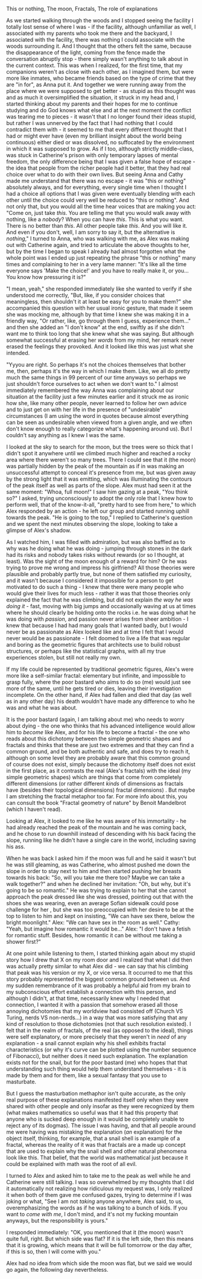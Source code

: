 This or nothing, The moon, Fractals, The role of explanations


As we started walking through the woods and I stopped seeing the facility I totally lost sense of where I was - if the facility, although unfamiliar as well, I  associated with my parents who took me there and the backyard, I associated with the facility, there was nothing I could associate with the woods surrounding it. And I thought that the others felt the same, because the disappearance of the light, coming from the fence made the conversation abruptly stop - there simply wasn't anything to talk about in the current context. This was when I realized, for the first time, that my companions weren't as close with each other, as I imagined them, but were more like inmates, who became friends based on the type of crime that they are "in for", as Anna put it. And together we were running away from the place where we were supposed to get better - as stupid as this thought was and as much it oversimplified the situation, it struck in my head and, I started thinking about my parents and their hopes for me to continue studying and do God knows what else and at the next moment the conflict was tearing me to pieces - it wasn't that I no longer found their ideas stupid, but rather I was unnerved by the fact that I had nothing that I could contradict them with - it seemed to me that every different thought that I had or might ever have (even my brilliant insight about the world being continuous) either died or was dissolved, no suffocated by the environment in which it was supposed to grow. As if I too, although strictly middle-class, was stuck in Catherine's prison with only temporary lapses of mental freedom, the only difference being that I was given a false hope of escape - the idea that people from the richer people had it better, that they had real choice over what to do with their own lives. But seeing Anna and Cathy made me understand that there was no escape - it was "this or nothing" absolutely always, and for everything, every single time when I thought I had a choice all options that I was given were eventually blending with each other until the choice could very well be reduced to "this or nothing". And not only that, but you would all the time hear voices that are making you act: "Come on, just take *this*. You are telling me that you would walk away with nothing, like a *nobody*? When you can have *this*. This is what you want. There is no better than *this*. All other people take *this*. And you will like it. And even if you don't, well, I am sorry to say it, but the alternative is *nothing*," 
I turned to Anna, who was walking with me, as Alex was making out with Catherine again, and tried to articulate the above thoughts to her, but by the time I began to speak I already had almost forgotten what the whole point was I ended up just repeating the phrase "this or nothing" many times and complaining to her in a very lame manner: "It's like all the time everyone says 'Make the choice!' and you have to really make it, or you... You know how pressuring it is?" 

"I mean, yeah," she responded immediately like she wanted to verify if she understood me correctly, "But, like, if you consider choices that meaningless, then shouldn't it at least be easy for you to make them?" she accompanied this question with her usual ironic gesture, that made it seem she was mocking me, although by that time I knew she was making it in a friendly way, "Or rather, like, go through them I guess, experience them..." and then she added an "I don't know" at the end, swiftly as if she didn't want me to think too long that she knew what she was saying. But although somewhat successful at erasing her *words* from my mind, her remark never erased the feelings they provoked. And it looked like this was just what she intended.


"Yyyou are right. So perhaps it's not the choices themselves that bother me, then, perhaps it's the way in which I make them. Like, we all do pretty much the same things in 99 percent of our time anyways so perhaps we just shouldn't force ourselves to act when we don't want to." I almost immediately remembered the way Anna was complaining about our situation at the facility just a few minutes earlier and it struck me as ironic how she, like many other people, never learned to follow her own advice and to just get on with her life in the presence of "undesirable" circumstances (I am using the word in quotes because almost everything can be seen as undesirable when viewed from a given angle, and we often don't know enough to really categorize what's happening around us). But I couldn't say anything as I knew I was the same.

I looked at the sky to search for the moon, but the trees were so thick that I didn't spot it anywhere until we climbed much higher and reached a rocky area where there weren't so many trees. There I could see that it (the moon) was partially hidden by the peak of the mountain as if in was making an unsuccessful attempt to conceal it's presence from me, but was given away by the strong light that it was emitting, which was illuminating the contours of the peak itself as well as parts of the slope. Alex must had seen it at the same moment: "Whoa, full moon!" I saw him gazing at a peak, "You think so?" I asked, trying unconsciously to adopt the only role that I knew how to perform well, that of the know-it-all, "pretty hard to see from here," to which Alex responded by an action - he left our group and started running uphill towards the peak. "He is going to the top," I replied to Catherine's question and we spent the next minutes observing the slope, looking to take a glimpse of Alex's shadow. 

As I watched him, I was filled with admiration, but was also baffled as to why was he doing what he was doing - jumping through stones in the dark had its risks and nobody takes risks without rewards (or so I thought, at least). Was the sight of the moon enough of a reward for him? Or he was trying to prove me wrong and impress his girlfriend? All those theories were plausible and probably partly true, but none of them satisfied my curiosity, and it wasn't because I considered it impossible for a person to get motivated to do such a thing - I knew that there were many people who would give their lives for much less - rather it was that those theories only explained the fact that he was climbing, but did not explain *the way he was doing it* - fast, moving with big jumps and occasionally waving at us at times where he should clearly be holding onto the rocks i.e. he was doing what he was doing with *passion*, and passion never arises from sheer ambition - I knew that because I had had many goals that I wanted badly, but I would never be as passionate as Alex looked like and at time I felt that I would never would be as passionate - I felt doomed to live a life that was regular and boring as the geometric figures that architects use to build robust structures, or perhaps like the statistical graphs, with all my true experiences stolen, but still not really my own.

If my life could be represented by traditional geometric figures, Alex's were more like a self-similar fractal: elementary but infinite, and impossible to grasp  fully, where the poor bastard who aims to do so (me) would just see more of the same, until he gets tired or dies, leaving their investigation incomplete. On the other hand, if Alex had fallen and died that day (as well as in any other day) his death wouldn't have made any difference to who he was and what he was about.

It is the poor bastard (again, I am talking about me) who needs to worry about dying - the one who thinks that his advanced intelligence would allow him to *become* like Alex, and for his life to become a fractal - the one who reads about this dichotomy between the simple geometric shapes and fractals and thinks that these are just two extremes and that they can find a common ground, and be both authentic and safe, and does try to reach it, although on some level they are probably aware that this common ground of course does not exist, simply because the dichotomy itself does not exist in the first place, as it contrasts the real (Alex's fractals) with the ideal (my simple geometric shapes) which are things that come from completely different dimensions (or rather different *kinds* of dimensions as fractals have (besides their topological dimensions) fractal dimensions) . But maybe I am stretching the fractal metaphor too far. For more info about this, you can consult the book "Fractal geometry of nature" by Benoit Mandelbrot (which I haven't read).

Looking at Alex, it looked to me like he was aware of his immortality - he had already reached the peak of the mountain and he was coming back, and he chose to run downhill instead of descending with his back facing the slope, running like he didn't have a single care in the world, including saving his ass. 

When he was back I asked him if the moon was full and he said it wasn't but he was still gleaming, as was Catherine, who almost pushed me down the slope in order to stay next to him and then started pushing her breasts towards his back: "So, will you take me there too? Maybe we can take a walk together?" and when he declined her invitation: "Oh, but why, but it's going to be so romantic." He was trying to explain to her that she cannot approach the peak dressed like she was dressed, pointing out that with the shoes she was wearing, even an average Sofian sidewalk could pose challenge for her , but she was too preoccupied with her desire to be at the top to listen to him and kept on insisting, "We can have sex there, below the bright moonlight." Alex: "We can have sex in the room as well." Cathy: "Yeah, but imagine how romantic it would be..." Alex: "I don't have a fetish for romantic stuff. Besides, how romantic it can be without me taking a shower first?"

At one point while listening to them, I started thinking again about my stupid story how I drew that X on my room door and I realized that what I did then was actually pretty similar to what Alex did - we can say that his climbing that peak was his version or my X, or vice versa. It occurred to me that this story probably represented the biggest common ground between us. And my sudden remembrance of it was probably a helpful aid from my brain to my subconscious effort establish a connection with this person, and although I didn't, at that time, necessarily knew why I needed that connection, I wanted it with a passion that somehow erased all those annoying dichotomies that my worldview had consisted off (Church VS Turing, nerds VS non-nerds...) in a way that was more satisfying that any kind of resolution to those dichotomies (not that such resolution existed). I felt that in the realm of fractals, of the real (as opposed to the ideal), things were self explanatory, or more precisely that they weren't in *need* of any explanation - a snail cannot explain why his shell exhibits fractal characteristics (or why it's curve can be plotted using the number sequence of Fibonacci), but neither does it need such explanation. The explanation exists not for the snail, but for the poor bastard (me) who hopes that that understanding such thing would help them understand themselves - it is made by them and for them, like a sexual fantasy that you use to masturbate. 

But I guess the masturbation methaphor isn't quite accurate, as the only real purpose of these explanations manifested itself only when they were shared with other people and only insofar as they were recognized by them (what makes mathematics so useful was that it had this property that anyone who is sucked deep enough in it would be completely unable to reject any of its dogmas). The issue I was having, and that all people around me were having was mistaking the explanation (*an* explanation) for the object itself, thinking, for example, that a snail shell is an example of a fractal, whereas the reality of it was that fractals are a made up concept that are used to explain why the snail shell and other natural phenomena look like this. That belief, that the world was mathematical just because it could be explained with math was the root of all evil.

I turned to Alex and asked him to take me to the peak as well while he and Catherine were still talking. I was so overwhelmed by my thoughts that I did it automatically not realizing how ridiculous my request was, I only realized it when both of them gave me confused gazes, trying to determine if I was joking or what, "See I am not *taking* anyone anywhere, Alex said, to us, overemphasizing the words  as if he was talking to a bunch of kids. If you want to *come with me*, I don't mind, and it's not my fucking mountain anyways, but the responsibility is yours."

I responded immediately: "OK, you mentioned that it (the moon) wasn't quite full, right. But which side was flat? If it is the left side, then this means that it is growing, which means that it will be full tomorrow or the day after, if this is so, then I will come with you."

Alex had no idea from which side the moon was flat, but we said we would go again, the following day nevertheless.
